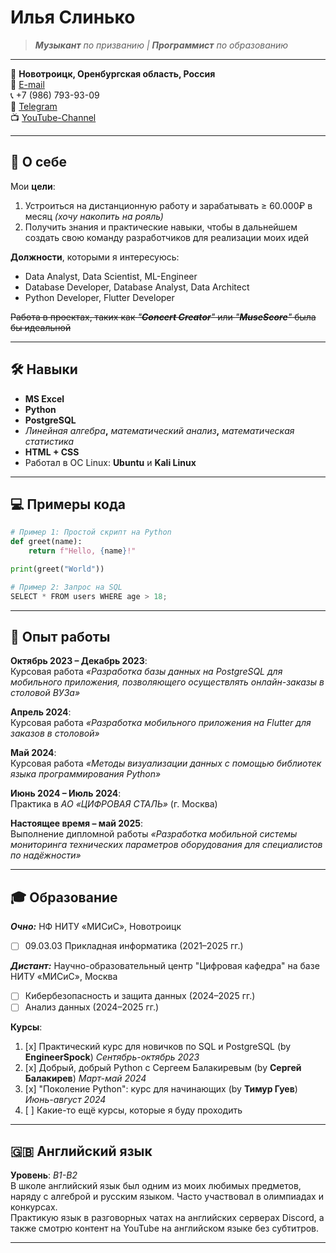 # Илья Слинько

> _**Музыкант** по призванию | **Программист** по образованию_

---

📍 **Новотроицк, Оренбургская область, Россия**  
📧 [E-mail](mailto:dilan2911@list.ru)  
📞 +7 (986) 793-93-09  
💬 [Telegram](https://t.me/GorshokZhiv)  
📺 [YouTube-Channel](https://www.youtube.com/@RaptorT1V)

---

## 🎯 О себе

Мои **цели**:
1. Устроиться на дистанционную работу и зарабатывать ≥ 60.000₽ в месяц _(хочу накопить на рояль)_
2. Получить знания и практические навыки, чтобы в дальнейшем создать свою команду разработчиков для реализации моих идей

**Должности**, которыми я интересуюсь:
- Data Analyst, Data Scientist, ML-Engineer
- Database Developer, Database Analyst, Data Architect
- Python Developer, Flutter Developer
  
~~Работа в проектах, таких как _"**Concert Creator**"_ или _"**MuseScore**"_ была бы идеальной~~

---

## 🛠 Навыки

- **MS Excel**
- **Python** 
- **PostgreSQL**
- _Линейная алгебра_**,** _математический анализ_**,** _математическая статистика_
- **HTML + CSS**
- Работал в OC Linux: **Ubuntu** и **Kali Linux**

---

## 💻 Примеры кода

```python
# Пример 1: Простой скрипт на Python
def greet(name):
    return f"Hello, {name}!"

print(greet("World"))

# Пример 2: Запрос на SQL
SELECT * FROM users WHERE age > 18;
```

---

## 💼 Опыт работы

**Октябрь 2023 – Декабрь 2023**:  
Курсовая работа _«Разработка базы данных на PostgreSQL для мобильного приложения, позволяющего осуществлять онлайн-заказы в столовой ВУЗа»_

**Апрель 2024**:  
Курсовая работа _«Разработка мобильного приложения на Flutter для заказов в столовой»_

**Май 2024**:  
Курсовая работа _«Методы визуализации данных с помощью библиотек языка программирования Python»_

**Июнь 2024 – Июль 2024**:  
Практика в _АО «ЦИФРОВАЯ СТАЛЬ»_ (г. Москва)

**Настоящее время – май 2025**:  
Выполнение дипломной работы _«Разработка мобильной системы мониторинга технических параметров оборудования для специалистов по надёжности»_

---

## 🎓 Образование

_**Очно:**_ НФ НИТУ «МИСиС», Новотроицк
- [ ] 09.03.03 Прикладная информатика (2021–2025 гг.)

_**Дистант:**_ Научно-образовательный центр "Цифровая кафедра" на базе НИТУ «МИСиС», Москва
- [ ] Кибербезопасность и защита данных (2024–2025 гг.)
- [ ] Анализ данных (2024–2025 гг.)

 **Курсы**:
1. [x] Практический курс для новичков по SQL и PostgreSQL (by **EngineerSpock**) _Сентябрь-октябрь 2023_
2. [x] Добрый, добрый Python с Сергеем Балакиревым (by **Сергей Балакирев**) _Март-май 2024_
3. [x] "Поколение Python": курс для начинающих (by **Тимур Гуев**) _Июнь-август 2024_
4. [ ] Какие-то ещё курсы, которые я буду проходить

---

## 🇬🇧 Английский язык
**Уровень**: _B1-B2_  
В школе английский язык был одним из моих любимых предметов, наряду с алгеброй и русским языком. Часто участвовал в олимпиадах и конкурсах.  
Практикую язык в разговорных чатах на английских серверах Discord, а также смотрю контент на YouTube на английском языке без субтитров.
- - - - - - - - - - - - - - - - - - - - - - - - - - - - - - - - - - - -
